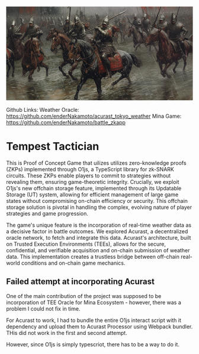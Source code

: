 ![alt text](cover.png)

Github Links: 
Weather Oracle: https://github.com/enderNakamoto/acurast_tokyo_weather
Mina Game: https://github.com/enderNakamoto/battle_zkapp

# Tempest Tactician 

This is  Proof of Concept Game that uilizes  utilizes zero-knowledge proofs (ZKPs) implemented through O1js, a TypeScript library for zk-SNARK circuits. These ZKPs enable players to commit to strategies without revealing them, ensuring game-theoretic integrity. Crucially, we exploit O1js's new offchain storage feature, implemented through its Updatable Storage (UT) system, allowing for efficient management of large game states without compromising on-chain efficiency or security. This offchain storage solution is pivotal in handling the complex, evolving nature of player strategies and game progression.

The game's unique feature is the incorporation of real-time weather data as a decisive factor in battle outcomes. We explored Acurast, a decentralized oracle network, to fetch and integrate this data. Acurast's architecture, built on Trusted Execution Environments (TEEs), allows for the secure, confidential, and verifiable acquisition and on-chain submission of weather data. This implementation creates a trustless bridge between off-chain real-world conditions and on-chain game mechanics.

## Failed attempt at incorporating Acurast 

One of the main contribution of the project was supposed to be incorporation of TEE Oracle for Mina Ecosystem - however, there was a problem I could not fix in time. 

For Acurast to work, I had to bundle the entire O1js interact script with it dependency and upload them to Acurast Processor using Webpack bundler. THis did not work in the first and second attempt. 

However, since O1js is simply typescriot, there has to be a way to do it. 



